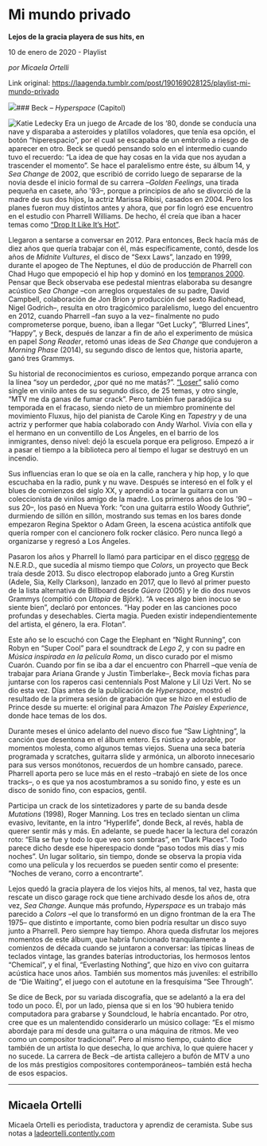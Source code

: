 # Mi mundo privado

**Lejos de la gracia playera de sus hits, en**

10 de enero de 2020 - Playlist

_por Micaela Ortelli_

Link original: https://laagenda.tumblr.com/post/190169028125/playlist-mi-mundo-privado

![](https://64.media.tumblr.com/a943d6ca538e4775c0e69846ea201ff4/027765f244f42847-22/s500x750/73f6947297abca4f01fd154f4ee2a3f217e11251.jpg)### Beck – *Hyperspace* (Capitol)

![Katie Ledecky](https://64.media.tumblr.com/d389c19ac70354edf4b981a83c144507/027765f244f42847-7c/s400x600/b05de83de04483084ec5daee021d20de73976d36.jpg)
Era un juego de Arcade de los ‘80, donde se conducía una nave y disparaba a asteroides y platillos voladores, que tenía esa opción, el botón “hiperespacio”, por el cual se escapaba de un embrollo a riesgo de aparecer en otro. Beck se quedó pensando solo en el intermedio cuando tuvo el recuerdo: “La idea de que hay cosas en la vida que nos ayudan a trascender el momento”. Se hace el paralelismo entre éste, su álbum 14, y *Sea Change* de 2002, que escribió de corrido luego de separarse de la novia desde el inicio formal de su carrera –*Golden Feelings*, una tirada pequeña en casete, año '93–, porque a principios de año se divorció de la madre de sus dos hijos, la actriz Marissa Ribisi, casados en 2004. Pero los planes fueron muy distintos antes y ahora, que por fin logró ese encuentro en el estudio con Pharrell Williams. De hecho, él creía que iban a hacer temas como [“Drop It Like It’s Hot”](https://www.youtube.com/watch?v=GtUVQei3nX4).

Llegaron a sentarse a conversar en 2012. Para entonces, Beck hacía más de diez años que quería trabajar con él, más específicamente, contó, desde los años de *Midnite Vultures*, el disco de “Sexx Laws”, lanzado en 1999, durante el apogeo de The Neptunes, el dúo de producción de Pharrell con Chad Hugo que empopeció el hip hop y dominó en los [tempranos 2000](https://www.youtube.com/watch?v=nG8o_9RliwU). Pensar que Beck observaba ese pedestal mientras elaboraba su desangre acústico *Sea Change* –con arreglos orquestales de su padre, David Campbell, colaboración de Jon Brion y producción del sexto Radiohead, Nigel Godrich–, resulta en otro tragicómico paralelismo, luego del encuentro en 2012, cuando Pharrell –fan suyo a la vez– finalmente no pudo comprometerse porque, bueno, iban a llegar “Get Lucky”, “Blurred Lines”, “Happy”, y Beck, después de lanzar a fin de año el experimento de música en papel *Song Reader*, retomó unas ideas de *Sea Change* que condujeron a *Morning Phase* (2014), su segundo disco de lentos que, historia aparte, ganó tres Grammys. 

Su historial de reconocimientos es curioso, empezando porque arranca con la línea “soy un perdedor, ¿por qué no me matás?”. [“Loser”](https://www.youtube.com/watch?v=YgSPaXgAdzE) salió como single en vinilo antes de su segundo disco, de 25 temas, y otro single, “MTV me da ganas de fumar crack”. Pero también fue paradójica su temporada en el fracaso, siendo nieto de un miembro prominente del movimiento Fluxus, hijo del pianista de Carole King en *Tapestry* y de una actriz y performer que había colaborado con Andy Warhol. Vivía con ella y el hermano en un conventillo de Los Ángeles, en el barrio de los inmigrantes, denso nivel: dejó la escuela porque era peligroso. Empezó a ir a pasar el tiempo a la biblioteca pero al tiempo el lugar se destruyó en un incendio.

Sus influencias eran lo que se oía en la calle, ranchera y hip hop, y lo que escuchaba en la radio, punk y nu wave. Después se interesó en el folk y el blues de comienzos del siglo XX, y aprendió a tocar la guitarra con un coleccionista de vinilos amigo de la madre. Los primeros años de los '90 –sus 20–, los pasó en Nueva York: “con una guitarra estilo Woody Guthrie”, durmiendo de sillón en sillón, mostrando sus temas en los bares donde empezaron Regina Spektor o Adam Green, la escena acústica antifolk que quería romper con el cancionero folk rocker clásico. Pero nunca llegó a organizarse y regresó a Los Ángeles.

Pasaron los años y Pharrell lo llamó para participar en el disco [regreso](https://www.youtube.com/watch?v=L_u97PqWX6g) de N.E.R.D., que sucedía al mismo tiempo que *Colors*, un proyecto que Beck traía desde 2013. Su disco electropop elaborado junto a Greg Kurstin (Adele, Sia, Kelly Clarkson), lanzado en 2017, que lo llevó al primer puesto de la lista alternativa de Billboard desde *Güero* (2005) y le dio dos nuevos Grammys (compitió con *Utopia* de Björk). “A veces algo bien inocuo se siente bien”, declaró por entonces. “Hay poder en las canciones poco profundas y desechables. Cierta magia. Pueden existir independientemente del artista, el género, la era. Flotan”.

Este año se lo escuchó con Cage the Elephant en “Night Running”, con Robyn en “Super Cool” para el soundtrack de *Lego 2*, y con su padre en *Música inspirada en la película Roma*, un disco curado por el mismo Cuarón. Cuando por fin se iba a dar el encuentro con Pharrell –que venía de trabajar para Ariana Grande y Justin Timberlake–, Beck movía fichas para juntarse con los raperos casi centennials Post Malone y Lil Uzi Vert. No se dio esta vez. Días antes de la publicación de *Hyperspace*, mostró el resultado de la primera sesión de grabación que se hizo en el estudio de Prince desde su muerte: el original para Amazon *The Paisley Experience*, donde hace temas de los dos.

Durante meses el único adelanto del nuevo disco fue “Saw Lightning”, la canción que desentona en el álbum entero. Es rústica y adorable, por momentos molesta, como algunos temas viejos. Suena una seca batería programada y scratches, guitarra slide y armónica, un alboroto innecesario para sus versos monótonos, recuerdos de un hombre cansado, parece. Pharrell aporta pero se luce más en el resto –trabajó en siete de los once tracks–, o es que ya nos acostumbramos a su sonido fino, y este es un disco de sonido fino, con espacios, gentil.

Participa un crack de los sintetizadores y parte de su banda desde *Mutations* (1998), Roger Manning. Los tres en teclado sientan un clima evasivo, levitante, en la intro “Hyperlife”, donde Beck, al revés, habla de querer sentir más y más. En adelante, se puede hacer la lectura del corazón roto: “Ella se fue y todo lo que veo son sombras”, en “Dark Places”. Todo parece dicho desde ese hiperespacio donde “paso todos mis días y mis noches”. Un lugar solitario, sin tiempo, donde se observa la propia vida como una película y los recuerdos se pueden sentir como el presente: “Noches de verano, corro a encontrarte”.

Lejos quedó la gracia playera de los viejos hits, al menos, tal vez, hasta que rescate un disco garage rock que tiene archivado desde los años de, otra vez, *Sea Change*. Aunque más profundo, *Hyperspace* es un trabajo más parecido a *Colors* –el que lo transformó en un digno frontman de la era The 1975– que distinto e importante, como bien podría resultar un disco suyo junto a Pharrell. Pero siempre hay tiempo. Ahora queda disfrutar los mejores momentos de este álbum, que habría funcionado tranquilamente a comienzos de década cuando se juntaron a conversar: las típicas líneas de teclados vintage, las grandes baterías introductorias, los hermosos lentos “Chemical”, y el final, “Everlasting Nothing”, que hizo en vivo con guitarra acústica hace unos años. También sus momentos más juveniles: el estribillo de “Die Waiting”, el juego con el autotune en la fresquísima “See Through”.

Se dice de Beck, por su variada discografía, que se adelantó a la era del todo un poco. Él, por un lado, piensa que si en los '90 hubiera tenido computadora para grabarse y Soundcloud, le habría encantado. Por otro, cree que es un malentendido considerarlo un músico collage: “Es el mismo abordaje para mí desde una guitarra o una máquina de ritmos. Me veo como un compositor tradicional”. Pero al mismo tiempo, cuánto dice también de un artista lo que desecha, lo que archiva, lo que quiere hacer y no sucede. La carrera de Beck –de artista callejero a bufón de MTV a uno de los más prestigios compositores contemporáneos– también está hecha de esos espacios.

  




---

 Micaela Ortelli
----------------

 Micaela Ortelli es periodista, traductora y aprendiz de ceramista. Sube sus notas a [ladeortelli.contently.com](https://ladeortelli.contently.com/)

